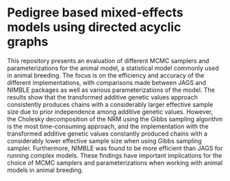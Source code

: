 # Pedigree based mixed-effects models using directed acyclic graphs

This repository presents an evaluation of different MCMC samplers and parameterizations for the animal model, a statistical model commonly used in animal breeding. The focus is on the efficiency and accuracy of the different implementations, with comparisons made between JAGS and NIMBLE packages as well as various parameterizations of the model. The results show that the transformed additive genetic values approach consistently produces chains with a considerably larger effective sample size due to prior independence among additive genetic values. However, the Cholesky decomposition of the NRM using the Gibbs sampling algorithm is the most time-consuming approach, and the implementation with the transformed additive genetic values constantly produced chains with a considerably lower effective sample size when using Gibbs sampling sampler. Furthermore, NIMBLE was found to be more efficient than JAGS for running complex models. These findings have important implications for the choice of MCMC samplers and parameterizations when working with animal models in animal breeding.
